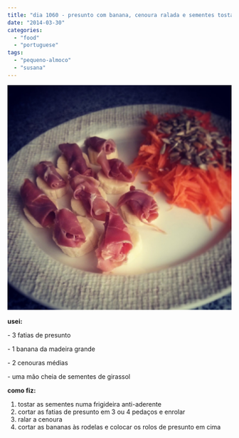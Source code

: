 ```yaml
---
title: "dia 1060 - presunto com banana, cenoura ralada e sementes tostadas"
date: "2014-03-30"
categories: 
  - "food"
  - "portuguese"
tags: 
  - "pequeno-almoco"
  - "susana"
---
```


[![](images/IMG_20140330_110125.jpg)](http://3.bp.blogspot.com/-Xge978Q4GpY/UzgqtCeTusI/AAAAAAAANb0/fxL-cptjevY/s1600/IMG_20140330_110125.jpg)

  

**usei:**

\- 3 fatias de presunto

\- 1 banana da madeira grande

\- 2 cenouras médias

\- uma mão cheia de sementes de girassol

  

**como fiz:**

1. tostar as sementes numa frigideira anti-aderente
2. cortar as fatias de presunto em 3 ou 4 pedaços e enrolar
3. ralar a cenoura
4. cortar as bananas às rodelas e colocar os rolos de presunto em cima
